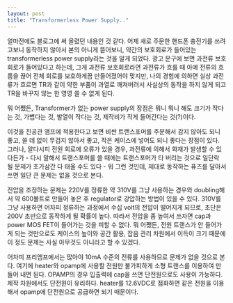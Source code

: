 ```yaml
---
layout: post
title: "Transformerless Power Supply.."
---
```


얼마전에도 블로그에 써 올렸던 내용인 것 같다. 어제 새로 주문한 핸드폰 충전기를 쓰려고보니 동작하지 않아서 본의 아니게 뜯어보니, 약간의 보호회로가 들어있는 transformerless power supply라는 것을 알게 되었다. 광고 문구에 보면 과전류 보호회로가 들어있다고 하는데, 그게 과전류 보호회로라면 과전류가 흐를 때 아예 전류의 흐름을 끊어 전체 회로를 보호하게끔 만들어졌어야 맞지만, 나의 경험에 의하면 실상 과전류가 흐르면 TR과 같이 약한 부품이 과열로 깨져버려서 사실상의 동작을 하지 않게 되고 TR을 바꾸지 않는 한 영영 쓸 수 없게 된다. 

뭐 어쨌든, Transformer가 없는 power supply의 장점은 뭐니 뭐니 해도 크기가 작다는 것, 가볍다는 것, 발열이 작다는 것, 제작비가 작게 들어간다는 것(?)이다. 

이것을 진공관 앰프에 적용한다고 보면 비싼 트랜스포머를 주문해서 감지 않아도 되니 좋고, 쓸 데 없이 무겁지 않아서 좋고, 작은 케이스에 넣어도 되니 좋다는 장점이 있다. 그러나, 알다시피 전원 회로에 오류가 있을 경우, 과전류에 의해서 화재가 발생할 수 있다든가 - 다시 말해서 트랜스포머를 쓸 때에는 트랜스포머가 타 버리는 것으로 일단락 될 문제가 초가삼간 다 태울 수도 있다 - 뭐 그런 것인데, 제대로 동작하는 퓨즈를 달아서 쓰면 일단 큰 문제는 없을 것으로 본다.

전압을 조정하는 문제는 220V를 정류한 약 310V를 그냥 사용하는 경우와 doubling해서 약 600볼트로 만들어 놓은 후 regulator로 강압하는 방법이 있을 수 있다. 310V를 그냥 사용하면 어차피 정류하는 과정에서 수십 volt의 전압이 떨어지게 되므로, 초단은 200V 초반으로 동작하게 될 확률이 높다. 따라서 전압을 좀 높여서 쓰자면 cap과 power MOS FET이 들어가는 것을 피할 수 없다. 뭐 어쨌든, 전원 트랜스가 안 들어가게 되는 것만으로도 케이스의 높이와 공간 활용, 잡음 관리 차원에서 이득이 크기 때문에 이 정도 문제는 사실 아무것도 아니라고 할 수 있겠다.

어차피 프리앰프에서는 많아야 10mA 수준의 전류를 사용하므로 문제가 없을 것으로 본다. 여기에 heater와 opamp에 사용할 전원만 불가피하게 소형 트랜스를 이용하여 만들어 내면 된다. OPAMP의 경우 입출력에 cap을 쓰면 단전원으로도 사용이 가능하다. 제작 차원에서도 단전원이 유리하다. heater를 12.6VDC로 점화하면 같은 전원을 이용해서 opamp에 단전원으로 공급하면 되기 때문이다.



